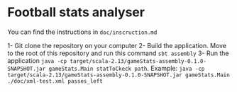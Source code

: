 # Football stats analyser

You can find the instructions in `doc/inscruction.md`

1- Git clone the repository on your computer
2- Build the application. Move to the root of this repository and run this command `sbt assembly`
3- Run the application `java -cp target/scala-2.13/gameStats-assembly-0.1.0-SNAPSHOT.jar gameStats.Main statToCkeck path`. Example: `java -cp target/scala-2.13/gameStats-assembly-0.1.0-SNAPSHOT.jar gameStats.Main ./doc/xml-test.xml passes_left`